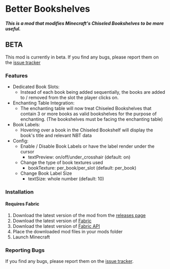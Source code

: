 Better Bookshelves
==================
##### This is a mod that modifies Minecraft's Chiseled Bookshelves to be more useful.

## BETA
This mod is currently in beta. If you find any bugs, please report them on the [issue tracker](https://github.com/Benjamin-Norton/BetterBookshelves/issues)

### Features
* Dedicated Book Slots:
  * Instead of each book being added sequentially, the books are added to / removed from the slot the player clicks on.
* Enchanting Table Integration:
  * The enchanting table will now treat Chiseled Bookshelves that contain 3 or more books as valid bookshelves for the purpose of enchanting. (The bookshelves must be facing the enchanting table)
* Book Labels:
  * Hovering over a book in the Chiseled Bookshelf will display the book's title and relevant NBT data
* Config:
  * Enable / Disable Book Labels or have the label render under the cursor
    * textPreview: on/off/under_crosshair (default: on)
  * Change the type of book textures used
    * bookTexture: per_book/per_slot (default: per_book)
  * Change Book Label Size
    * textSize: whole number (default: 10)

### Installation
#### Requires Fabric
1. Download the latest version of the mod from the [releases page](https://modrinth.com/mod/betterbookshelves/versions)
2. Download the latest version of [Fabric](https://fabricmc.net/use/)
3. Download the latest version of [Fabric API](https://www.curseforge.com/minecraft/mc-mods/fabric-api)
4. Place the downloaded mod files in your mods folder
5. Launch Minecraft

### Reporting Bugs
If you find any bugs, please report them on the [issue tracker](https://github.com/Benjamin-Norton/BetterBookshelves/issues).